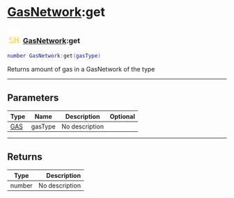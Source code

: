 # [GasNetwork](../gasnetwork/README.md):get

### <img src="../../.gitbook/assets/shared.png" width="32" height="32" /> [GasNetwork](../gasnetwork/README.md):get

```lua
number GasNetwork:get(gasType)
```

Returns amount of gas in a GasNetwork of the type<br>

-----------------
## Parameters

| Type   | Name | Description | Optional |
| ------ | ---- | ----------- | -------: |
| [GAS](../gas/README.md) | gasType | No description |  |

-----------------
## Returns

| Type   | Description |
| ------ | ----------: |
| number | No description |
